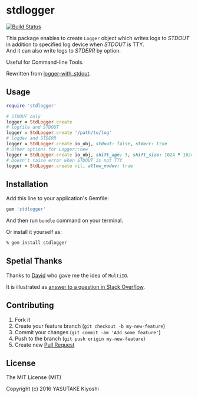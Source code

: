 # stdlogger
[![Build Status](https://travis-ci.org/key-amb/ruby-stdlogger.svg?branch=master)](https://travis-ci.org/key-amb/ruby-stdlogger)

This package enables to create `Logger` object which writes logs to _STDOUT_ in
addition to specified log device when _STDOUT_ is TTY.  
And it can also write logs to _STDERR_ by option.

Useful for Command-line Tools.

Rewritten from [logger-with_stdout](https://github.com/key-amb/logger-with_stdout).

## Usage

```ruby
require 'stdlogger'

# STDOUT only
logger = StdLogger.create
# logfile and STDOUT
logger = StdLogger.create '/path/to/log'
# logdev and STDERR
logger = StdLogger.create io_obj, stdout: false, stderr: true
# Other options for Logger::new
logger = StdLogger.create io_obj, shift_age: 3, shift_size: 1024 * 1024 * 8
# Doesn't raise error when STDOUT is not TTY
logger = StdLogger.create nil, allow_nodev: true
```

## Installation

Add this line to your application's Gemfile:

```ruby
gem 'stdlogger'
```

And then run `bundle` command on your terminal.

Or install it yourself as:

```sh
% gem install stdlogger
```

## Spetial Thanks

Thanks to [David](http://stackoverflow.com/users/796195/david) who gave me the
idea of `MultiIO`.

It is illustrated as [answer to a question in Stack Overflow](http://stackoverflow.com/a/6407200/6150943).

## Contributing

1. Fork it
2. Create your feature branch (`git checkout -b my-new-feature`)
3. Commit your changes (`git commit -am 'Add some feature'`)
4. Push to the branch (`git push origin my-new-feature`)
5. Create new [Pull Request](../../pull/new/master)

## License

The MIT License (MIT)

Copyright (c) 2016 YASUTAKE Kiyoshi
